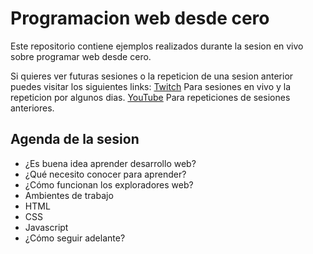 # Programacion web desde cero

Este repositorio contiene ejemplos realizados durante la sesion en vivo sobre programar web desde cero.

Si quieres ver futuras sesiones o la repeticion de una sesion anterior puedes visitar los siguientes links:
[Twitch](https://www.twitch.tv/darkdreizer) Para sesiones en vivo y la repeticion por algunos dias.
[YouTube](https://www.youtube.com/user/DarkDreizer) Para repeticiones de sesiones anteriores.

## Agenda de la sesion

- ¿Es buena idea aprender desarrollo web?
- ¿Qué necesito conocer para aprender?
- ¿Cómo funcionan los exploradores web?
- Ambientes de trabajo
- HTML
- CSS
- Javascript
- ¿Cómo seguir adelante?
